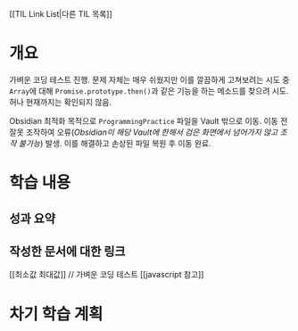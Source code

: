 [[TIL Link List|다른 TIL 목록]]
# 개요
가벼운 코딩 테스트 진행. 문제 자체는 매우 쉬웠지만 이를 깔끔하게 고쳐보려는 시도 중 `Array`에 대해 `Promise.prototype.then()`과 같은 기능을 하는 메소드를 찾으려 시도. 허나 현재까지는 확인되지 않음.

Obsidian 최적화 목적으로 `ProgrammingPractice` 파일을 Vault 밖으로 이동. 이동 전 잘못 조작하여 오류(*Obsidian이 해당 Vault에 한해서 검은 화면에서 넘어가지 않고 조작 불가능*) 발생. 이를 해결하고 손상된 파일 복원 후 이동 완료.

# 학습 내용
## 성과 요약

## 작성한 문서에 대한 링크
[[최소값 최대값]] // 가벼운 코딩 테스트
[[javascript 참고]]

# 차기 학습 계획